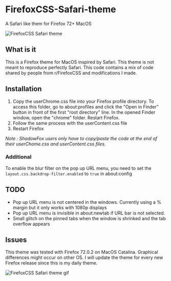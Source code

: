 # FirefoxCSS-Safari-theme
A Safari like them for Firefox 72+ MacOS

![FirefoxCSS Safari theme](https://github.com/Pepitortue/FirefoxCSS-Safari-theme/blob/master/Showcase.png "FirefoxCSS Safari theme")

## What is it
This is a Firefox theme for MacOS inspired by Safari. This theme is not meant to reproduce perfectly Safari.
This code contains a mix of code shared by people from r/FirefoxCSS and modifications I made.

## Installation
1. Copy the userChrome.css file into your Firefox profile directory.
To access this folder, go to about:profiles and click the "Open in Finder" button in front of the first "root directory" line. In the opened Finder window, open the "chrome" folder.
Restart Firefox.
2. Follow the same process with the userContent.css file
3. Restart Firefox

*Note : ShadowFox users only have to copy/paste the code at the end of their userChome.css and userContent.css files.*

### Additional
To enable the blur filter on the pop up URL menu, you need to set the `layout.css.backdrop-filter.enabled` to `true` in about:config

## TODO
* Pop up URL menu is not centered in the windows. Currently using a % margin but it only works with 1080p displays
* Pop up URL menu is invisible in about:newtab if URL bar is not selected.
* Small glitch on the pinned tabs when the window is shrinked and the tab overflow appears

## Issues
This theme was tested with Firefox 72.0.2 on MacOS Catalina. Graphical differences might occur on other OS.
I will update the theme for every new Firefox release since this is my daily theme.

![FirefoxCSS Safari theme gif](https://github.com/Pepitortue/FirefoxCSS-Safari-theme/blob/master/Showcase.gif "FirefoxCSS Safari theme gif")
